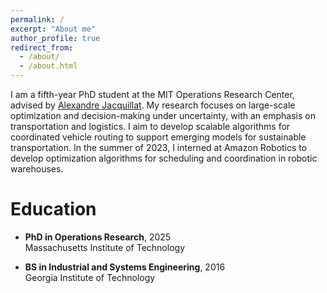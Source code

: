 ```yaml
---
permalink: /
excerpt: "About me"
author_profile: true
redirect_from: 
  - /about/
  - /about.html
---
```


I am a fifth-year PhD student at the MIT Operations Research Center, advised by [Alexandre Jacquillat](https://mitmgmtfaculty.mit.edu/ajacquillat/). My research focuses on large-scale optimization and decision-making under uncertainty, with an emphasis on transportation and logistics. I aim to develop scalable algorithms for coordinated vehicle routing to support emerging models for sustainable transportation. In the summer of 2023, I interned at Amazon Robotics to develop optimization algorithms for scheduling and coordination in robotic warehouses. 

Education
======

- **PhD in Operations Research**, 2025  \
Massachusetts Institute of Technology

- **BS in Industrial and Systems Engineering**, 2016  \
Georgia Institute of Technology
